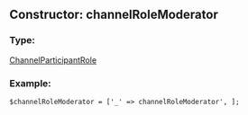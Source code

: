 ## Constructor: channelRoleModerator  

### Type: 

[ChannelParticipantRole](../types/ChannelParticipantRole.md)
### Example:

```
$channelRoleModerator = ['_' => channelRoleModerator', ];
```